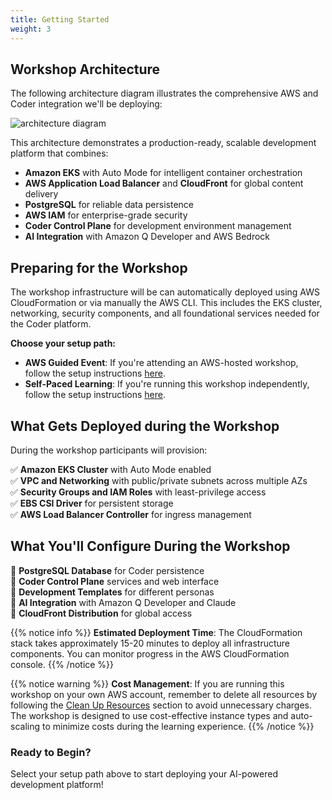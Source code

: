 ```yaml
---
title: Getting Started
weight: 3
---
```


## Workshop Architecture

The following architecture diagram illustrates the comprehensive AWS and Coder integration we'll be deploying:

![architecture diagram](/images/AWSCoderSingleRegionv1-0.png)

This architecture demonstrates a production-ready, scalable development platform that combines:

- **Amazon EKS** with Auto Mode for intelligent container orchestration
- **AWS Application Load Balancer** and **CloudFront** for global content delivery
- **PostgreSQL** for reliable data persistence
- **AWS IAM** for enterprise-grade security
- **Coder Control Plane** for development environment management
- **AI Integration** with Amazon Q Developer and AWS Bedrock

## Preparing for the Workshop

The workshop infrastructure will be can automatically deployed using AWS CloudFormation or via manually the AWS CLI. This includes the EKS cluster, networking, security components, and all foundational services needed for the Coder platform.

**Choose your setup path:**

- **AWS Guided Event**: If you're attending an AWS-hosted workshop, follow the setup instructions [here](/0_getting-started/01-aws-event.html).
- **Self-Paced Learning**: If you're running this workshop independently, follow the setup instructions [here](/0_getting-started/02-own-account.html).

## What Gets Deployed during the Workshop

During the workshop participants will provision:

✅ **Amazon EKS Cluster** with Auto Mode enabled  
✅ **VPC and Networking** with public/private subnets across multiple AZs  
✅ **Security Groups and IAM Roles** with least-privilege access  
✅ **EBS CSI Driver** for persistent storage  
✅ **AWS Load Balancer Controller** for ingress management  

## What You'll Configure During the Workshop

🔧 **PostgreSQL Database** for Coder persistence  
🔧 **Coder Control Plane** services and web interface  
🔧 **Development Templates** for different personas  
🔧 **AI Integration** with Amazon Q Developer and Claude  
🔧 **CloudFront Distribution** for global access  

{{% notice info %}}
**Estimated Deployment Time**: The CloudFormation stack takes approximately 15-20 minutes to deploy all infrastructure components. You can monitor progress in the AWS CloudFormation console.
{{% /notice %}}

{{% notice warning %}}
**Cost Management**: If you are running this workshop on your own AWS account, remember to delete all resources by following the [Clean Up Resources](/90-cleanup) section to avoid unnecessary charges. The workshop is designed to use cost-effective instance types and auto-scaling to minimize costs during the learning experience.
{{% /notice %}}

### Ready to Begin?
Select your setup path above to start deploying your AI-powered development platform!

